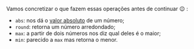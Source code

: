 Vamos concretizar o que fazem essas operações antes de continuar :wink: :

* `abs`: nos dá o [valor absoluto](https://pt.wikipedia.org/wiki/Fun%C3%A7%C3%A3o_modular) de um número;
* `round`: retorna um número arredondado;
* `max`: a partir de dois números nos diz qual deles é o maior;
* `min`: parecido a `max` mas retorna o menor.
